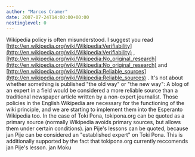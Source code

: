 ```yaml
---
author: "Marcos Cramer"
date: 2007-07-24T14:00:00+00:00
nestinglevel: 0
---
```

Wikipedia policy is often misunderstood. I suggest you read [http://en.wikipedia.org/wiki/Wikipedia:Verifiability](http://en.wikipedia.org/wiki/Wikipedia:Verifiability) , [http://en.wikipedia.org/wiki/Wikipedia:No_original_research](http://en.wikipedia.org/wiki/Wikipedia:No_original_research) and [http://en.wikipedia.org/wiki/Wikipedia:Reliable_sources](http://en.wikipedia.org/wiki/Wikipedia:Reliable_sources) . It's not about whether something is published "the old way" or "the new way": A blog of an expert in a field would be considered a more reliable source than a traditional newspaper article written by a non-expert journalist. Those policies in the English Wikipedia are necessary for the functioning of the wiki principle, and we are starting to implement them into the Esperanto Wikipedia too. In the case of Toki Pona, tokipona.org can be quoted as a primary source (normally Wikipedia avoids primary sources, but allows them under certain conditions). jan Pije's lessons can be quoted, because jan Pije can be considered an "established expert" on Toki Pona. This is additionally supported by the fact that tokipona.org currently reccomends jan Pije's lesson. jan Moku